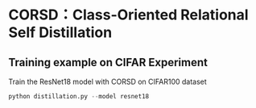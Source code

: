 # CORSD：Class-Oriented Relational Self Distillation

## Training example on CIFAR Experiment

Train the ResNet18 model with CORSD on CIFAR100 dataset

 ``` python
python distillation.py --model resnet18

